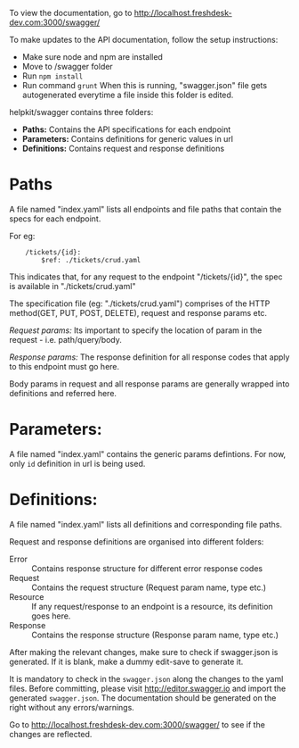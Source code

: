 To view the documentation, go to http://localhost.freshdesk-dev.com:3000/swagger/

To make updates to the API documentation, follow the setup instructions:
- Make sure node and npm are installed
- Move to /swagger folder
- Run `npm install`
- Run command `grunt`
	When this is running, "swagger.json" file gets autogenerated everytime a file inside this folder is edited.

helpkit/swagger contains three folders:
- **Paths:**
	Contains the API specifications for each endpoint
- **Parameters:**
	Contains definitions for generic values in url
- **Definitions:**
	Contains request and response definitions

# Paths
A file named "index.yaml" lists all endpoints and file paths that contain the specs for each endpoint.

For eg:
```
	/tickets/{id}:
		$ref: ./tickets/crud.yaml
```
This indicates that, for any request to the endpoint "/tickets/{id}", the spec is available in "./tickets/crud.yaml"

The specification file (eg: "./tickets/crud.yaml") comprises of the HTTP method(GET, PUT, POST, DELETE), request and response params etc.

*Request params:*
	Its important to specify the location of param in the request - i.e. path/query/body.

*Response params:*
	The response definition for all response codes that apply to this endpoint must go here.

Body params in request and all response params are generally wrapped into definitions and referred here.

# Parameters:
A file named "index.yaml" contains the generic params defintions. For now, only `id` definition in url is being used.

# Definitions:
A file named "index.yaml" lists all definitions and corresponding file paths.

Request and response definitions are organised into different folders:
<dl>
<dt>Error</dt>
	<dd>Contains response structure for different error response codes</dd>
<dt>Request</dt>
	<dd>Contains the request structure (Request param name, type etc.)</dd>
<dt>Resource</dt>
	<dd>If any request/response to an endpoint is a resource, its definition goes here.</dd>
<dt>Response</dt>
	<dd>Contains the response structure (Response param name, type etc.)</dd>
</dl>
After making the relevant changes, make sure to check if swagger.json is generated.
If it is blank, make a dummy edit-save to generate it.

It is mandatory to check in the `swagger.json` along the changes to the yaml files.
Before committing, please visit http://editor.swagger.io and import the generated `swagger.json`. The documentation should be generated on the right without any errors/warnings.

Go to http://localhost.freshdesk-dev.com:3000/swagger/ to see if the changes are reflected.
